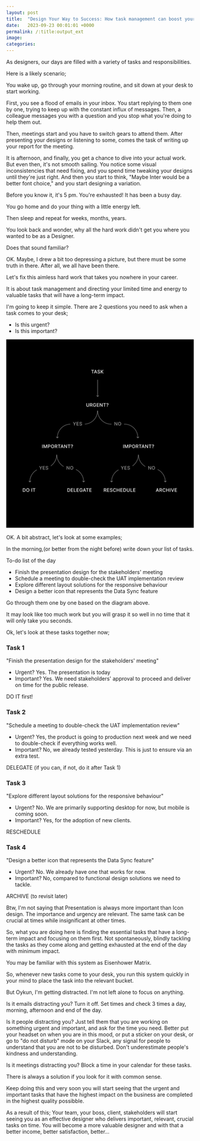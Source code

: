 ```yaml
---
layout: post
title:  "Design Your Way to Success: How task management can boost your career as a Designer"
date:   2023-09-23 00:01:01 +0000
permalink: /:title:output_ext
image: 
categories: 
---
```


<p>As designers, our days are filled with a variety of tasks and responsibilities.</p>

<p>Here is a likely scenario;</p>

<p>You wake up, go through your morning routine, and sit down at your desk to start working.</p>

<p>First, you see a flood of emails in your inbox. You start replying to them one by one, trying to keep up with the constant influx of messages. Then, a colleague messages you with a question and you stop what you're doing to help them out.</p>

<p>Then, meetings start and you have to switch gears to attend them. After presenting your designs or listening to some, comes the task of writing up your report for the meeting.</p>

<p>It is afternoon, and finally, you get a chance to dive into your actual work. But even then, it's not smooth sailing. You notice some visual inconsistencies that need fixing, and you spend time tweaking your designs until they're just right. And then you start to think, "Maybe Inter would be a better font choice," and you start designing a variation.</p>

<p>Before you know it, it's 5 pm. You're exhausted! It has been a busy day.</p>

<p>You go home and do your thing with a little energy left.</p>

<p>Then sleep and repeat for weeks, months, years.</p>

<p>You look back and wonder, why all the hard work didn't get you where you wanted to be as a Designer.</p>

<p>Does that sound familiar?</p>

<p>OK. Maybe, I drew a bit too depressing a picture, but there must be some truth in there. After all, we all have been there.</p>

<p>Let's fix this aimless hard work that takes you nowhere in your career.</p>

<p>It is about task management and directing your limited time and energy to valuable tasks that will have a long-term impact.</p>

<p>I'm going to keep it simple. There are 2 questions you need to ask when a task comes to your desk;</p>
<ul>
    <li>Is this urgent?</li>
    <li>Is this important?</li>
</ul>
<img src="/assets/tasks.jpg" alt="Eisenhower Matrix">

<p>OK. A bit abstract, let's look at some examples;</p>

<p>In the morning,(or better from the night before) write down your list of tasks.</p>

<p>To-do list of the day</p>
<ul>
    <li>Finish the presentation design for the stakeholders' meeting</li>
    <li>Schedule a meeting to double-check the UAT implementation review</li>
    <li>Explore different layout solutions for the responsive behaviour</li>
    <li>Design a better icon that represents the Data Sync feature</li>
</ul>

<p>Go through them one by one based on the diagram above.</p>

<p>It may look like too much work but you will grasp it so well in no time that it will only take you seconds.</p>

<p>Ok, let's look at these tasks together now;</p>

<h3>Task 1</h3>
<p>"Finish the presentation design for the stakeholders' meeting"</p>
<ul>
    <li>Urgent? Yes. The presentation is today</li>
    <li>Important? Yes. We need stakeholders' approval to proceed and deliver on time for the public release.</li>
</ul>
<p>DO IT first!</p>

<h3>Task 2</h3>
<p>"Schedule a meeting to double-check the UAT implementation review"</p>
<ul>
    <li>Urgent? Yes, the product is going to production next week and we need to double-check if everything works well.</li>
    <li>Important? No, we already tested yesterday. This is just to ensure via an extra test.</li>
</ul>
<p>DELEGATE (if you can, if not, do it after Task 1)</p>

<h3>Task 3</h3>
<p>"Explore different layout solutions for the responsive behaviour"</p>
<ul>
    <li>Urgent? No. We are primarily supporting desktop for now, but mobile is coming soon.</li>
    <li>Important? Yes, for the adoption of new clients.</li>
</ul>
<p>RESCHEDULE</p>

<h3>Task 4</h3>
<p>"Design a better icon that represents the Data Sync feature"</p>
<ul>
    <li>Urgent? No. We already have one that works for now.</li>
    <li>Important? No, compared to functional design solutions we need to tackle.</li>
</ul>
<p>ARCHIVE (to revisit later)</p>

<p>Btw, I'm not saying that Presentation is always more important than Icon design. The importance and urgency are relevant. The same task can be crucial at times while insignificant at other times.</p>

<p>So, what you are doing here is finding the essential tasks that have a long-term impact and focusing on them first. Not spontaneously, blindly tackling the tasks as they come along and getting exhausted at the end of the day with minimum impact.</p>

<p>You may be familiar with this system as Eisenhower Matrix.</p>

<p>So, whenever new tasks come to your desk, you run this system quickly in your mind to place the task into the relevant bucket.</p>

<p>But Oykun, I'm getting distracted. I'm not left alone to focus on anything.</p>

<p>Is it emails distracting you? Turn it off. Set times and check 3 times a day, morning, afternoon and end of the day.</p>

<p>Is it people distracting you? Just tell them that you are working on something urgent and important, and ask for the time you need. Better put your headset on when you are in this mood, or put a sticker on your desk, or go to "do not disturb" mode on your Slack, any signal for people to understand that you are not to be disturbed. Don't underestimate people's kindness and understanding.</p>

<p>Is it meetings distracting you? Block a time in your calendar for these tasks.</p>

<p>There is always a solution if you look for it with common sense.</p>

<p>Keep doing this and very soon you will start seeing that the urgent and important tasks that have the highest impact on the business are completed in the highest quality possibble.</p>

<p>As a result of this; Your team, your boss, client, stakeholders will start seeing you as an effective designer who delivers important, relevant, crucial tasks on time. You will become a more valuable designer and with that a better income, better satisfaction, better...</p>